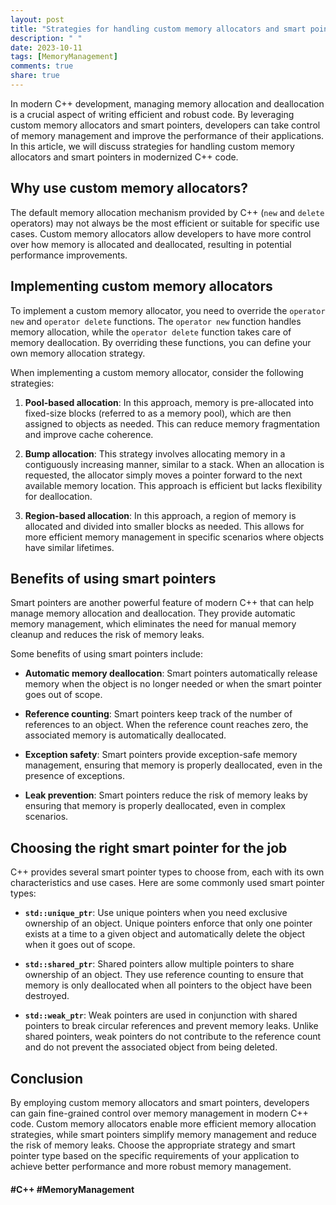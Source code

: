 ```yaml
---
layout: post
title: "Strategies for handling custom memory allocators and smart pointers in modernized C++ code"
description: " "
date: 2023-10-11
tags: [MemoryManagement]
comments: true
share: true
---
```


In modern C++ development, managing memory allocation and deallocation is a crucial aspect of writing efficient and robust code. By leveraging custom memory allocators and smart pointers, developers can take control of memory management and improve the performance of their applications. In this article, we will discuss strategies for handling custom memory allocators and smart pointers in modernized C++ code.

## Why use custom memory allocators?

The default memory allocation mechanism provided by C++ (`new` and `delete` operators) may not always be the most efficient or suitable for specific use cases. Custom memory allocators allow developers to have more control over how memory is allocated and deallocated, resulting in potential performance improvements.

## Implementing custom memory allocators

To implement a custom memory allocator, you need to override the `operator new` and `operator delete` functions. The `operator new` function handles memory allocation, while the `operator delete` function takes care of memory deallocation. By overriding these functions, you can define your own memory allocation strategy.

When implementing a custom memory allocator, consider the following strategies:

1. **Pool-based allocation**: In this approach, memory is pre-allocated into fixed-size blocks (referred to as a memory pool), which are then assigned to objects as needed. This can reduce memory fragmentation and improve cache coherence.

2. **Bump allocation**: This strategy involves allocating memory in a contiguously increasing manner, similar to a stack. When an allocation is requested, the allocator simply moves a pointer forward to the next available memory location. This approach is efficient but lacks flexibility for deallocation.

3. **Region-based allocation**: In this approach, a region of memory is allocated and divided into smaller blocks as needed. This allows for more efficient memory management in specific scenarios where objects have similar lifetimes.

## Benefits of using smart pointers

Smart pointers are another powerful feature of modern C++ that can help manage memory allocation and deallocation. They provide automatic memory management, which eliminates the need for manual memory cleanup and reduces the risk of memory leaks.

Some benefits of using smart pointers include:

- **Automatic memory deallocation**: Smart pointers automatically release memory when the object is no longer needed or when the smart pointer goes out of scope.

- **Reference counting**: Smart pointers keep track of the number of references to an object. When the reference count reaches zero, the associated memory is automatically deallocated.

- **Exception safety**: Smart pointers provide exception-safe memory management, ensuring that memory is properly deallocated, even in the presence of exceptions.

- **Leak prevention**: Smart pointers reduce the risk of memory leaks by ensuring that memory is properly deallocated, even in complex scenarios.

## Choosing the right smart pointer for the job

C++ provides several smart pointer types to choose from, each with its own characteristics and use cases. Here are some commonly used smart pointer types:

- **`std::unique_ptr`**: Use unique pointers when you need exclusive ownership of an object. Unique pointers enforce that only one pointer exists at a time to a given object and automatically delete the object when it goes out of scope.

- **`std::shared_ptr`**: Shared pointers allow multiple pointers to share ownership of an object. They use reference counting to ensure that memory is only deallocated when all pointers to the object have been destroyed.

- **`std::weak_ptr`**: Weak pointers are used in conjunction with shared pointers to break circular references and prevent memory leaks. Unlike shared pointers, weak pointers do not contribute to the reference count and do not prevent the associated object from being deleted.

## Conclusion

By employing custom memory allocators and smart pointers, developers can gain fine-grained control over memory management in modern C++ code. Custom memory allocators enable more efficient memory allocation strategies, while smart pointers simplify memory management and reduce the risk of memory leaks. Choose the appropriate strategy and smart pointer type based on the specific requirements of your application to achieve better performance and more robust memory management.

#### #C++ #MemoryManagement